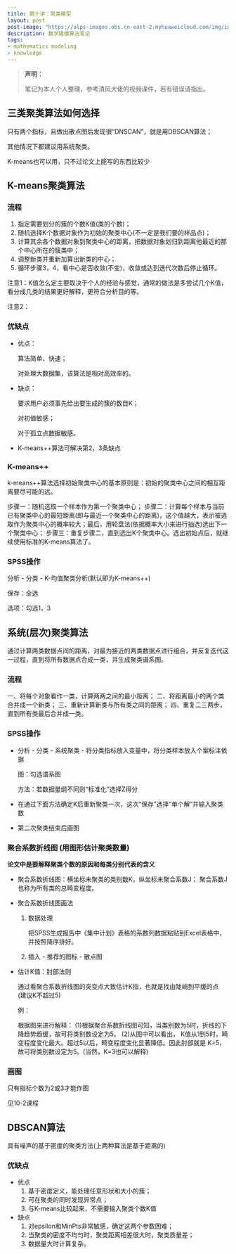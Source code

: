 ```yaml
---
title: 第十讲：聚类模型
layout: post
post-image: "https://alps-images.obs.cn-east-2.myhuaweicloud.com/img/image-20230722185917433.png"
description: 数学建模算法笔记
tags:
- mathematics modeling
- knowledge
---
```



> **声明：**
>
> 笔记为本人个人整理，参考清风大佬的视频课件，若有错误请指出。


## 三类聚类算法如何选择

只有两个指标，且做出散点图后发现很“DNSCAN”，就是用DBSCAN算法；

其他情况下都建议用系统聚类。

K-means也可以用，只不过论文上能写的东西比较少

## K-means聚类算法

### 流程

1. 指定需要划分的簇的个数K值(类的个数)；
2. 随机选择K个数据对象作为初始的聚类中心(不一定是我们要的样品点)；
3. 计算其余各个数据对象到聚类中心的距离，把数据对象划归到距离他最近的那个中心所在的簇类中；
4. 调整新类并重新加算出新类的中心；
5. 循环步骤3，4，看中心是否收敛(不变)，收敛或达到迭代次数后停止循环。

注意1：K值怎么定主要取决于个人的经验与感觉，通常的做法是多尝试几个K值，看分成几类的结果更好解释，更符合分析目的等。

注意2：

### 优缺点

- 优点：

  算法简单、快速；

  对处理大数据集，该算法是相对高效率的。

- 缺点：

  要求用户必须事先给出要生成的簇的数目K；

  对初值敏感；

  对于孤立点数据敏感。

- K-means++算法可解决第2，3条缺点

### K-means++

k-means++算法选择初始聚类中心的基本原则是：初始的聚类中心之间的相互距离要尽可能的远。

步骤一：随机选取一个样本作为第一个聚类中心；
步骤二：计算每个样本与当前已有聚类中心的最短距离(即与最近一个聚类中心的距离)，这个值越大，表示被选取作为聚类中心的概率较大；最后，用轮盘法(依据概率大小来进行抽选)选出下一个聚类中心；
步骤三：重复步骤二，直到选出K个聚类中心。选出初始点后，就继续使用标准的K-means算法了。

### SPSS操作

分析 - 分类 - K-均值聚类分析(默认即为K-means++)

保存：全选

选项：勾选1，3

## 系统(层次)聚类算法

通过计算两类数据点间的距离，对最为接近的两类数据点进行组合，并反复迭代这一过程，直到将所有数据点合成一类，并生成聚类谱系图。

### 流程

一、将每个对象看作一类，计算两两之间的最小距离；
二、将距离最小的两个类合并成一个新类；
三、重新计算新类与所有类之间的距离；
四、重复二三两步，直到所有类最后合并成一类。

### SPSS操作

- 分析 - 分类 - 系统聚类 - 将分类指标放入变量中，将分类样本放入个案标注依据

  图：勾选谱系图

  方法：若数据量纲不同则“标准化”选择Z得分

- 在通过下面方法确定K后重新聚类一次，这次“保存”选择“单个解”并输入聚类数

- 第二次聚类结束后画图

### 聚合系数折线图 (用图形估计聚类数量)

**论文中是要解释聚类个数的原因和每类分别代表的含义**

- 聚合系数折线图：横坐标未聚类的类别数K，纵坐标未聚合系数J；
  聚合系数J也称为所有类的总畸变程度。

- 聚合系数折线图画法

  1. 数据处理

     把SPSS生成报告中《集中计划》表格的系数列数据粘贴到Excel表格中，并按照降序排好。

  2. 插入 - 推荐的图标 - 散点图

- 估计K值：肘部法则

  通过看聚合系数折线图的突变点大致估计K指，也就是找由陡峭到平缓的点 (建议K不超过5)

  例：

  根据图来进行解释：
  (1)根据聚合系数折线图可知，当类别数为5时，折线的下降趋势趋缓，故可将类别数设定为5。
  (2)从图中可以看出， K值从1到5时，畸变程度变化最大。超过5以后，畸变程度变化显著降低。因此肘部就是 K=5，故可将类别数设定为5。(当然，K=3也可以解释)

### 画图

只有指标个数为2或3才能作图

见10-2课程

## DBSCAN算法

具有噪声的基于密度的聚类方法(上两种算法是基于距离的)

### 优缺点

- 优点
  1. 基于密度定义，能处理任意形状和大小的簇；
  2. 可在聚类的同时发现异常点；
  3. 与K-means比较起来，不需要输入聚类个数K值
- 缺点
  1. 对epsilon和MinPts非常敏感，确定这两个参数困难；
  2. 当聚类的密度不均匀时，聚类距离相差很大时，聚类质量差；
  3. 数据量大时计算复杂。

